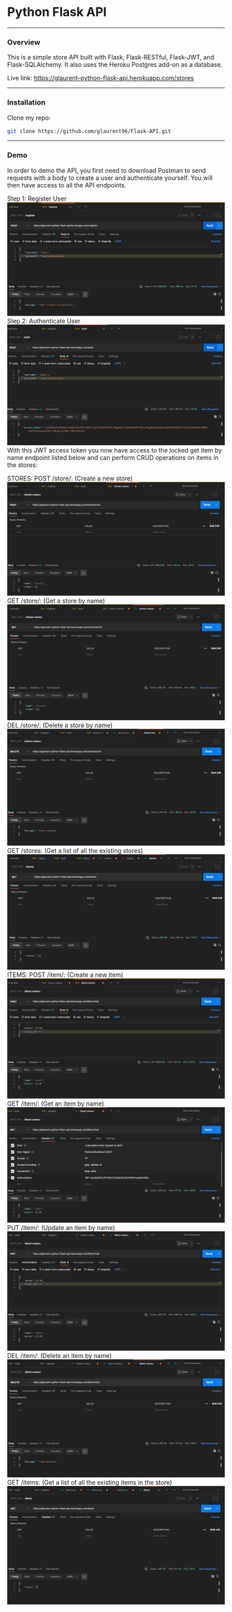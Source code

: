 # Python Flask API

---
### Overview
This is a simple store API built with Flask, Flask-RESTful, Flask-JWT, and Flask-SQLAlchemy. It also uses the Heroku Postgres add-on as a database.

Live link: https://glaurent-python-flask-api.herokuapp.com/stores

---
### Installation
Clone my repo:
```bash
git clone https://github.com/glaurent96/Flask-API.git
```
---
### Demo

In order to demo the API, you first need to download Postman to send requests with a body to create a user and authenticate yourself. You will then have access to all the API endpoints.

Step 1: Register User
![alt text](https://raw.githubusercontent.com/glaurent96/Images/main/flaskAPIimgs/flaskAPI1.png)
Step 2: Authenticate User
![alt text](https://raw.githubusercontent.com/glaurent96/Images/main/flaskAPIimgs/flaskAPI2.png)
With this JWT access token you now have access to the locked get item by name endpoint listed below and can perform CRUD operations on items in the stores:

STORES:
POST /store/<name>: (Create a new store)
![alt text](https://raw.githubusercontent.com/glaurent96/Images/main/flaskAPIimgs/flaskAPI3.png)
GET /store/<name>: (Get a store by name)
![alt text](https://raw.githubusercontent.com/glaurent96/Images/main/flaskAPIimgs/flaskAPI4.png)
DEL /store/<name>: (Delete a store by name)
![alt text](https://raw.githubusercontent.com/glaurent96/Images/main/flaskAPIimgs/flaskAPI5.png)
GET /stores: (Get a list of all the existing stores)
![alt text](https://raw.githubusercontent.com/glaurent96/Images/main/flaskAPIimgs/flaskAPI6.png)
ITEMS:
POST /item/<name>: (Create a new item)
![alt text](https://raw.githubusercontent.com/glaurent96/Images/main/flaskAPIimgs/flaskAPI7.png)
GET /item/<name>: (Get an item by name)
![alt text](https://raw.githubusercontent.com/glaurent96/Images/main/flaskAPIimgs/flaskAPI8.png)
PUT /item/<name>: (Update an item by name)
![alt text](https://raw.githubusercontent.com/glaurent96/Images/main/flaskAPIimgs/flaskAPI9.png)
DEL /item/<name>: (Delete an item by name)
![alt text](https://raw.githubusercontent.com/glaurent96/Images/main/flaskAPIimgs/flaskAPI10.png)
GET /items: (Get a list of all the existing items in the store)
![alt text](https://raw.githubusercontent.com/glaurent96/Images/main/flaskAPIimgs/flaskAPI11.png)
